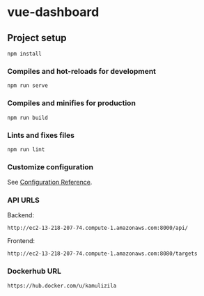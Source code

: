 # vue-dashboard

## Project setup
```
npm install
```

### Compiles and hot-reloads for development
```
npm run serve
```

### Compiles and minifies for production
```
npm run build
```

### Lints and fixes files
```
npm run lint
```

### Customize configuration
See [Configuration Reference](https://cli.vuejs.org/config/).


### API  URLS
Backend:
```
http://ec2-13-218-207-74.compute-1.amazonaws.com:8000/api/
```
Frontend:
```
http://ec2-13-218-207-74.compute-1.amazonaws.com:8080/targets 
```

###  Dockerhub URL
```
https://hub.docker.com/u/kamulizila 
```
